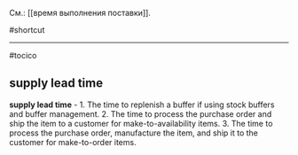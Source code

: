 См.: [[время выполнения поставки]].

#shortcut




<hr/>

#tocico

## supply lead time

<b>supply lead time</b> - 1. The time to replenish a buffer if using stock buffers and buffer management.  2. The time to process the purchase order and ship the item to a customer for make-to-availability items. 3.  The time to process the purchase order, manufacture the item, and ship it to the customer for make-to-order items.  


